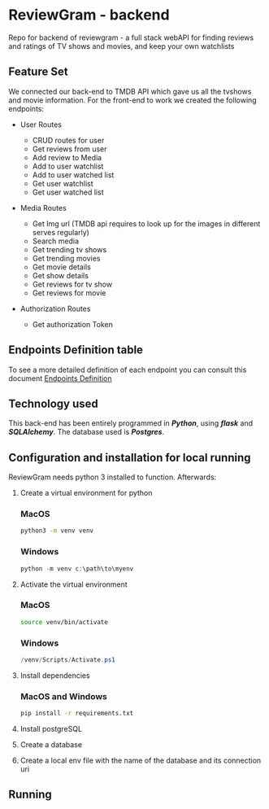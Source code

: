 # ReviewGram - backend
Repo for backend of reviewgram - a full stack webAPI for finding reviews and ratings of TV shows and movies, and keep your own watchlists
 
## Feature Set

We connected our back-end to TMDB API which gave us all the tvshows and movie information. For the front-end to work we created the following endpoints:

 - User Routes
	 - CRUD routes for user
	 - Get reviews from user
	 - Add review to Media
	 - Add to user watchlist
	 - Add to user watched list
	 - Get user watchlist
	 - Get user watched list
	 
 - Media Routes
	 - Get Img url (TMDB api requires to look up for the images in different serves regularly)
	 - Search media
	 - Get trending tv shows
	 - Get trending movies
	 - Get movie details
	 - Get show details
	 - Get reviews for tv show
	 - Get reviews for movie
	   
 - Authorization Routes
	 - Get authorization Token

## Endpoints Definition table
To see a more detailed definition of each endpoint you can consult this document [Endpoints Definition](/docs/endpoints.md)

## Technology used
This back-end has been entirely programmed in ***Python***, using ***flask*** and ***SQLAlchemy***. The database used is ***Postgres***.

## Configuration and installation for local running

ReviewGram needs python 3 installed to function. Afterwards:

1. Create a virtual environment for python

	### MacOS
   
	```bash
	python3 -m venv venv
	```
 
	### Windows

	```powershell
	python -m venv c:\path\to\myenv
	```

2. Activate the virtual environment
   
	### MacOS
   
	```bash
	source venv/bin/activate
	```
 
	### Windows

	```powershell
	/venv/Scripts/Activate.ps1
	```


4. Install dependencies
	### MacOS and Windows
   
	```bash
	pip install -r requirements.txt
	```

 5. Install postgreSQL
    
 6. Create a database
    
 8. Create a local env file with the name of the database and its connection uri 
    	

## Running

   
